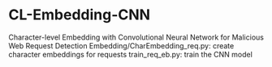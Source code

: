 # CL-Embedding-CNN
Character-level Embedding with Convolutional Neural Network for Malicious Web Request Detection
Embedding/CharEmbedding_req.py: create character embeddings for requests
train_req_eb.py: train the CNN model
